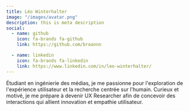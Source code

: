 ```yaml
---
title: Léo Winterhalter
image: "/images/avatar.png"
description: this is meta description
social:
  - name: github
    icon: fa-brands fa-github
    link: https://github.com/broannn

  - name: linkedin
    icon: fa-brands fa-linkedin
    link: https://www.linkedin.com/in/leo-winterhalter/
---
```


Étudiant en ingénierie des médias, je me passionne pour l'exploration de l'expérience utilisateur et la recherche centrée sur l'humain. Curieux et motivé, je me prépare à devenir UX Researcher afin de concevoir des interactions qui allient innovation et empathie utilisateur.

